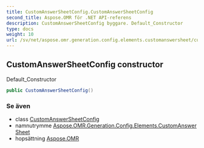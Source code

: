 ```yaml
---
title: CustomAnswerSheetConfig.CustomAnswerSheetConfig
second_title: Aspose.OMR för .NET API-referens
description: CustomAnswerSheetConfig byggare. Default_Constructor
type: docs
weight: 10
url: /sv/net/aspose.omr.generation.config.elements.customanswersheet/customanswersheetconfig/customanswersheetconfig/
---
```

## CustomAnswerSheetConfig constructor

Default_Constructor

```csharp
public CustomAnswerSheetConfig()
```

### Se även

* class [CustomAnswerSheetConfig](../)
* namnutrymme [Aspose.OMR.Generation.Config.Elements.CustomAnswerSheet](../../customanswersheetconfig/)
* hopsättning [Aspose.OMR](../../../)


